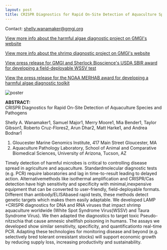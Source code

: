 ```yaml
---
layout: post
title: CRISPR Diagnostics for Rapid On-Site Detection of Aquaculture Species and Pathogens
---
```


Contact: shelly.wanamaker@gmgi.org

[View more info about the harmful algae diagnostic project on GMGI's website](https://gmgi.org/research/ecosystem-function-health/response-to-environmental-threats/novel-genetic-tools-to-assess-harmful-algal-blooms/)

[View more info about the shrimp diagnostic project on GMGI's website](https://gmgi.org/research/fisheries-aquaculture/aquatic-animal-disease-diagnostics/rapid-detection-of-white-spot-syndrome-virus-and-taura-syndrome-virus-in-shrimp/)

[View press release for GMGI and Sherlock Bioscience's USDA SBIR award for developing a field-deployable WSSV test](https://gmgi.org/news/press-release-gmgi-sherlock-biosciences-receive-funding-from-usda/)

[View the press release for the NOAA MERHAB award for developing a harmful algae diagnostic toolkit](https://coastalscience.noaa.gov/project/employing-a-novel-molecular-toolbox-for-rapid-sensitive-detection-of-toxic-pseudo-nitzschia-species/)


![poster](https://github.com/shellywanamaker/shellywanamaker.github.io/blob/master/img/PAG2024_Poster_Diagnostics.jpg)


**ABSTRACT:**  
CRISPR Diagnostics for Rapid On-Site Detection of Aquaculture Species and Pathogens

Shelly A. Wanamaker1, Samuel Major1, Merry Moore1, Mia Bender1, Taylor Gibson1, Roberto Cruz-Flores2, Arun Dhar2, Matt Harke1, and Andrea Bodnar1
1. Gloucester Marine Genomics Institute, 417 Main Street Gloucester, MA
2. Aquaculture Pathology Laboratory, School of Animal and Comparative Biomedical Sciences, University of Arizona, Tucson, AZ

Timely detection of harmful microbes is critical to controlling disease spread in agriculture and aquaculture. Standardmolecular diagnostic tests (e.g. PCR) require laboratories and lag in time-to-result leading to delayed action. Alternativemethods like isothermal amplification and CRISPR/Cas detection have high sensitivity and specificity with minimal,inexpensive equipment that can be converted to user-friendly, field-deployable formats. Different than antibody/ELISAbased rapid tests, these methods detect genetic targets which makes them easily adaptable. We developed LAMP +CRISPR diagnostics for DNA and RNA viruses that impact shrimp aquaculture worldwide (White Spot Syndrome Virus(WSSV) and Taura Syndrome Virus). We then adapted the diagnostics to target toxic Pseudo-nitzschia that cause amnesic shellfish poisoning in humans. The assays we developed show similar sensitivity, specificity, and quantificationto real-time PCR. Adapting these technologies for monitoring disease and beyond (e.g. selectively bred tolerant orresistant stocks) will support economic growth by reducing supply loss, increasing productivity and sustainability.
